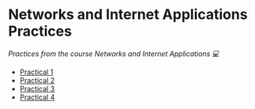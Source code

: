 # Networks and Internet Applications Practices

*Practices from the course Networks and Internet Applications 💻*

- [Practical 1](./Practical%201)
- [Practical 2](./Practical%202)
- [Practical 3](./Practical%203)
- [Practical 4](./Practical%204)
